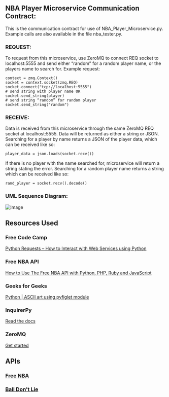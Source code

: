 ## NBA Player Microservice Communication Contract:
This is the communication contract for use of NBA_Player_Microservice.py. Example calls are also available in the file nba_tester.py.
### REQUEST:
To request from this microservice, use ZeroMQ to connect REQ socket to localhost:5555 and send either “random” for a random player name, or the players name to search for. 
Example request:
```
context = zmq.Context()
socket = context.socket(zmq.REQ)
socket.connect("tcp://localhost:5555")
# send string with player name OR
socket.send_string(player)
# send string “random” for random player
socket.send_string("random")
```
### RECEIVE:
Data is received from this microservice through the same ZeroMQ REQ socket at localhost:5555. Data will be returned as either a string or JSON.
Searching for a player by name returns a JSON of the player data, which can be received like so:
```
player_data = json.loads(socket.recv())
```
If there is no player with the name searched for, microservice will return a string stating the error.
Searching for a random player name returns a string which can be received like so:
```
rand_player = socket.recv().decode()
```
### UML Sequence Diagram:
![image](https://user-images.githubusercontent.com/129910818/236729668-0805d0d5-86ac-4f48-97ff-e31d8b09e496.png)

## Resources Used

### Free Code Camp
[Python Requests – How to Interact with Web Services using Python ](https://www.freecodecamp.org/news/how-to-interact-with-web-services-using-python/)
### Free NBA API
[How to Use The Free NBA API with Python, PHP, Ruby and JavaScript](https://rapidapi.com/blog/free-nba-api-with-python-php-ruby-and-javascript/)
### Geeks for Geeks
[Python | ASCII art using pyfiglet module](https://www.geeksforgeeks.org/python-ascii-art-using-pyfiglet-module/?ref=lbp#)
### InquirerPy
[Read the docs](https://inquirerpy.readthedocs.io/en/latest/)
### ZeroMQ 
[Get started](https://zeromq.org/get-started/)
  
## APIs


### [Free NBA](https://rapidapi.com/theapiguy/api/free-nba)

### [Ball Don't Lie](https://app.balldontlie.io/)
